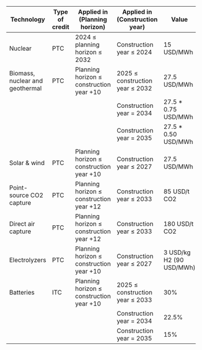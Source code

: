 <!--
# SPDX-FileCopyrightText:  Open Energy Transition gGmbH
#
# SPDX-License-Identifier: AGPL-3.0-or-later
-->

| Technology                     | Type of credit | Applied in (Planning horizon)                        | Applied in (Construction year)                  | Value                     |
|-------------------------------|----------------|------------------------------------------------------|------------------------------------------------|---------------------------|
| Nuclear                       | PTC            | 2024 ≤ planning horizon ≤ 2032                       | Construction year ≤ 2024                       | 15 USD/MWh                |
| Biomass, nuclear and geothermal | PTC          | Planning horizon ≤ construction year +10            | 2025 ≤ construction year ≤ 2032                | 27.5 USD/MWh             |
|                               |                |                                                      | Construction year = 2034                       | 27.5 * 0.75 USD/MWh       |
|                               |                |                                                      | Construction year = 2035                       | 27.5 * 0.50 USD/MWh       |
| Solar & wind                  | PTC            | Planning horizon ≤ construction year +10            | Construction year ≤ 2027                       | 27.5 USD/MWh              |
| Point-source CO2 capture      | PTC            | Planning horizon ≤ construction year +12            | Construction year ≤ 2033                       | 85 USD/t CO2              |
| Direct air capture            | PTC            | Planning horizon ≤ construction year +12            | Construction year ≤ 2033                       | 180 USD/t CO2             |
| Electrolyzers                 | PTC            | Planning horizon ≤ construction year +10            | Construction year ≤ 2027                       | 3 USD/kg H2 (90 USD/MWh)               |
| Batteries                     | ITC            | Planning horizon ≤ construction year +10            | 2025 ≤ construction year ≤ 2033                | 30%                       |
|                               |                |                                                      | Construction year = 2034                       | 22.5%                     |
|                               |                |                                                      | Construction year = 2035                       | 15%                       |
